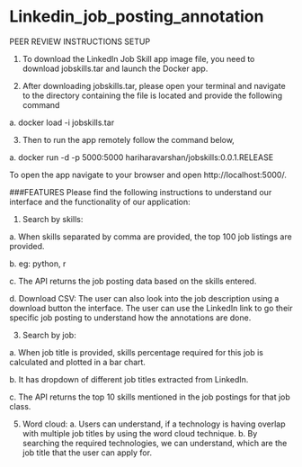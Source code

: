 # Linkedin_job_posting_annotation

PEER REVIEW INSTRUCTIONS
SETUP
1.	To download the LinkedIn Job Skill app image file, you need to download jobskills.tar and launch the Docker app.

2.	After downloading jobskills.tar, please open your terminal and navigate to the directory containing the file is located and provide the following command

a.	docker load -i jobskills.tar

3.	Then to run the app remotely follow the command below,

a.	docker run -d -p 5000:5000 hariharavarshan/jobskills:0.0.1.RELEASE

To open the app navigate to your browser and open http://localhost:5000/.

###FEATURES
Please find the following instructions to understand our interface and the functionality of our application:
 
1.	Search by skills:
   
a.	When skills separated by comma are provided, the top 100 job listings are provided. 

b.	eg: python, r    

c.	The API returns the job posting data based on the skills entered.

d.	Download CSV: The user can also look into the job description using a download button the interface. The user can use the LinkedIn link to go their specific job posting to understand how the annotations are done.
 
3.	Search by job:
   
a.	When job title is provided, skills percentage required for this job is calculated and plotted in a bar chart.

b.	It has dropdown of different job titles extracted from LinkedIn.    

c.	The API returns the top 10 skills mentioned in the job postings for that job class.

 
5.	Word cloud:
a.	 Users can understand, if a technology is having overlap with multiple job titles by using the word cloud technique.
b.	By searching the required technologies, we can understand, which are the job title that the user can apply for.
 
